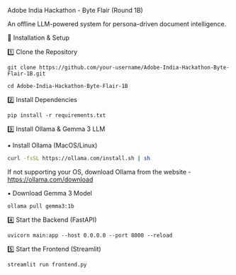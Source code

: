 
Adobe India Hackathon - Byte Flair (Round 1B)

An offline LLM-powered system for persona-driven document intelligence.

🔧 Installation & Setup

1️⃣ Clone the Repository

```
git clone https://github.com/your-username/Adobe-India-Hackathon-Byte-Flair-1B.git
````

```
cd Adobe-India-Hackathon-Byte-Flair-1B
```

2️⃣ Install Dependencies

```
pip install -r requirements.txt
```

3️⃣ Install Ollama & Gemma 3 LLM

▪️ Install Ollama (MacOS/Linux)

```bash
curl -fsSL https://ollama.com/install.sh | sh
```
If not supporting your OS, download Ollama from the website - https://ollama.com/download

▪️ Download Gemma 3 Model

```
ollama pull gemma3:1b
```

4️⃣ Start the Backend (FastAPI)

```
uvicorn main:app --host 0.0.0.0 --port 8000 --reload
```

5️⃣ Start the Frontend (Streamlit)

```
streamlit run frontend.py
```
